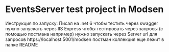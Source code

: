 # EventsServer test project in Modsen
Инструкция по запуску:
Писал на .net 6
чтобы тестить через swagger нужно запускать через IIS Express
чтобы тестировать через запросы (с помощью постмана например) нужно запускать через Server
url для запросов https://localhost:5001/modsen
постман коллекция еще лежит в папке README
